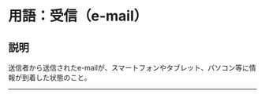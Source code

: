 # 用語：受信（e-mail）

## 説明

送信者から送信されたe-mailが、スマートフォンやタブレット、パソコン等に情報が到着した状態のこと。

___

<br><br><br><br><br><br><br><br><br><br><br><br><br><br><br><br>
